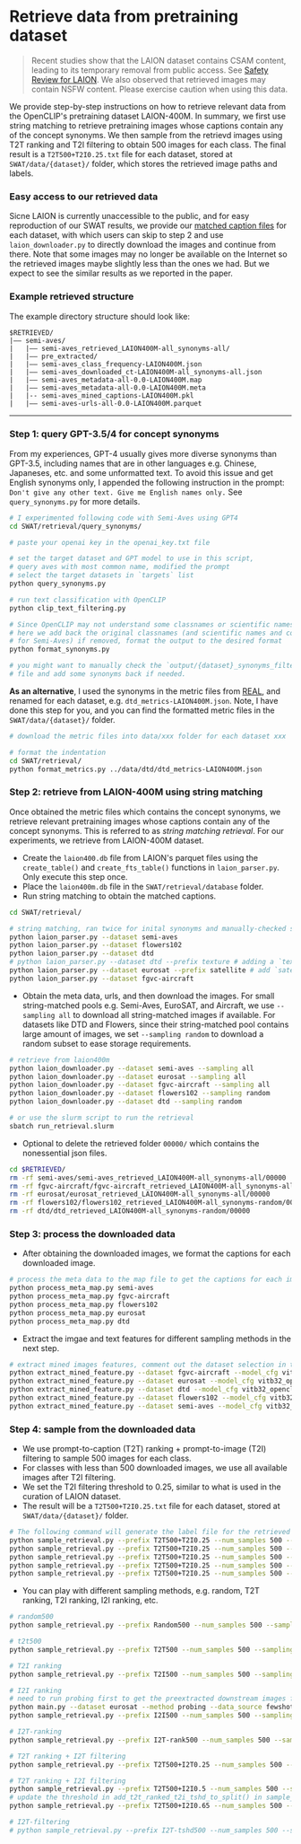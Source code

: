 # Retrieve data from pretraining dataset

> Recent studies show that the LAION dataset contains CSAM content, leading to its temporary removal from public access. See [Safety Review for LAION](https://laion.ai/notes/laion-maintenance/). We also observed that retrieved images may contain NSFW content. Please exercise caution when using this data.

We provide step-by-step instructions on how to retrieve relevant data from the OpenCLIP's pretraining dataset LAION-400M. In summary, we first use string matching to retrieve pretraining images whose captions contain any of the concept synonyms. We then sample from the retrievd images using T2T ranking and T2I filtering to obtain 500 images for each class. The final result is a `T2T500+T2I0.25.txt` file for each dataset, stored at `SWAT/data/{dataset}/` folder, which stores the retrieved image paths and labels.

### Easy access to our retrieved data
Sicne LAION is currently unaccessible to the public, and for easy reproduction of our SWAT results, we provide our [matched caption files]() for each dataset, with which users can skip to step 2 and use `laion_downloader.py` to directly download the images and continue from there. Note that some images may no longer be available on the Internet so the retrieved images maybe slightly less than the ones we had. But we expect to see the similar results as we reported in the paper.



### Example retrieved structure
The example directory structure should look like:
```
$RETRIEVED/
|–– semi-aves/
|   |–– semi-aves_retrieved_LAION400M-all_synonyms-all/
|   |–– pre_extracted/
|   |–– semi-aves_class_frequency-LAION400M.json
|   |–– semi-aves_downloaded_ct-LAION400M-all_synonyms-all.json
|   |–– semi-aves_metadata-all-0.0-LAION400M.map
|   |–– semi-aves_metadata-all-0.0-LAION400M.meta
|   |-- semi-aves_mined_captions-LAION400M.pkl
|   |–– semi-aves-urls-all-0.0-LAION400M.parquet
```

---
### Step 1: query GPT-3.5/4 for concept synonyms
From my experiences, GPT-4 usually gives more diverse synonyms than GPT-3.5, 
including names that are in other languages e.g. Chinese, Japaneses, etc. 
and some unformatted text. To avoid this issue and get English synonyms only, 
I appended the following instruction in the prompt:
`Don't give any other text. Give me English names only.` 
See `query_synonyms.py` for more details.

```bash 
# I experimented following code with Semi-Aves using GPT4
cd SWAT/retrieval/query_synonyms/

# paste your openai key in the openai_key.txt file

# set the target dataset and GPT model to use in this script, 
# query aves with most common name, modified the prompt
# select the target datasets in `targets` list
python query_synonyms.py

# run text classification with OpenCLIP
python clip_text_filtering.py

# Since OpenCLIP may not understand some classnames or scientific names very well, 
# here we add back the original classnames (and scientific names and common names 
# for Semi-Aves) if removed, format the output to the desired format
python format_synonyms.py

# you might want to manually check the `output/{dataset}_synonyms_filtered_final.json` 
# file and add some synonyms back if needed.

```

**As an alternative**, I used the synonyms in the metric files from [REAL](https://github.com/shubhamprshr27/NeglectedTailsVLM/tree/main/analysis/laion), and renamed for each dataset, e.g. `dtd_metrics-LAION400M.json`. Note, I have done this step for you, and you can find the formatted metric files in the `SWAT/data/{dataset}/` folder.

```bash
# download the metric files into data/xxx folder for each dataset xxx

# format the indentation
cd SWAT/retrieval/
python format_metrics.py ../data/dtd/dtd_metrics-LAION400M.json 
```


### Step 2: retrieve from LAION-400M using string matching

Once obtained the metric files which contains the concept synonyms, we retrieve relevant pretraining images whose captions contain any of the concept synonyms. This is referred to as *string matching retrieval*. For our experiments, we retrieve from LAION-400M dataset.

- Create the `laion400.db` file from LAION's parquet files using the `create_table()` and `create_fts_table()` functions in `laion_parser.py`. Only execute this step once.
- Place the `laion400m.db` file in the `SWAT/retrieval/database` folder.
- Run string matching to obtain the matched captions.

```bash
cd SWAT/retrieval/

# string matching, ran twice for inital synonyms and manually-checked synonym list
python laion_parser.py --dataset semi-aves 
python laion_parser.py --dataset flowers102 
python laion_parser.py --dataset dtd
# python laion_parser.py --dataset dtd --prefix texture # adding a `texture`` prefix for retriveal gives no better performance
python laion_parser.py --dataset eurosat --prefix satellite # add `satellite` prefix to only match captions containing "satellite" and "classname", this is essential to retrieve the satellite images
python laion_parser.py --dataset fgvc-aircraft 
```

- Obtain the meta data, urls, and then download the images. For small string-matched pools e.g. Semi-Aves, EuroSAT, and Aircraft, we use `--sampling all` to download all string-matched images if available. For datasets like DTD and Flowers, since their string-matched pool contains large amount of images, we set `--sampling random` to download a random subset to ease storage requirements.

```bash
# retrieve from laion400m 
python laion_downloader.py --dataset semi-aves --sampling all 
python laion_downloader.py --dataset eurosat --sampling all
python laion_downloader.py --dataset fgvc-aircraft --sampling all
python laion_downloader.py --dataset flowers102 --sampling random
python laion_downloader.py --dataset dtd --sampling random

# or use the slurm script to run the retrieval
sbatch run_retrieval.slurm
```

- Optional to delete the retrieved folder `00000/` which contains the nonessential json files.
```bash
cd $RETRIEVED/
rm -rf semi-aves/semi-aves_retrieved_LAION400M-all_synonyms-all/00000
rm -rf fgvc-aircraft/fgvc-aircraft_retrieved_LAION400M-all_synonyms-all/00000
rm -rf eurosat/eurosat_retrieved_LAION400M-all_synonyms-all/00000
rm -rf flowers102/flowers102_retrieved_LAION400M-all_synonyms-random/00000
rm -rf dtd/dtd_retrieved_LAION400M-all_synonyms-random/00000
```

### Step 3: process the downloaded data
- After obtaining the downloaded images, we format the captions for each downloaded image.

```bash
# process the meta data to the map file to get the captions for each image, 
python process_meta_map.py semi-aves
python process_meta_map.py fgvc-aircraft
python process_meta_map.py flowers102
python process_meta_map.py eurosat
python process_meta_map.py dtd
```
- Extract the imgae and text features for different sampling methods in the next step.
```bash
# extract mined images features, comment out the dataset selection in the script
python extract_mined_feature.py --dataset fgvc-aircraft --model_cfg vitb32_openclip_laion400m
python extract_mined_feature.py --dataset eurosat --model_cfg vitb32_openclip_laion400m
python extract_mined_feature.py --dataset dtd --model_cfg vitb32_openclip_laion400m
python extract_mined_feature.py --dataset flowers102 --model_cfg vitb32_openclip_laion400m
python extract_mined_feature.py --dataset semi-aves --model_cfg vitb32_openclip_laion400m
```

### Step 4: sample from the downloaded data 
- We use prompt-to-caption (T2T) ranking + prompt-to-image (T2I) filtering to sample 500 images for each class. 
- For classes with less than 500 downloaded images, we use all available images after T2I filtering.
- We set the T2I filtering threshold to 0.25, similar to what is used in the curation of LAION dataset.
- The result will be a `T2T500+T2I0.25.txt` file for each dataset, stored at `SWAT/data/{dataset}/` folder.

```bash
# The following command will generate the label file for the retrieved data, e.g. `T2T500+T2I0.25.txt`
python sample_retrieval.py --prefix T2T500+T2I0.25 --num_samples 500 --sampling_method t2t-rank-t2i-tshd --dataset semi-aves 
python sample_retrieval.py --prefix T2T500+T2I0.25 --num_samples 500 --sampling_method t2t-rank-t2i-tshd --dataset fgvc-aircraft 
python sample_retrieval.py --prefix T2T500+T2I0.25 --num_samples 500 --sampling_method t2t-rank-t2i-tshd --dataset eurosat 
python sample_retrieval.py --prefix T2T500+T2I0.25 --num_samples 500 --sampling_method t2t-rank-t2i-tshd --dataset dtd 
python sample_retrieval.py --prefix T2T500+T2I0.25 --num_samples 500 --sampling_method t2t-rank-t2i-tshd --dataset flowers102 
```

- You can play with different sampling methods, e.g. random, T2T ranking, T2I ranking, I2I ranking, etc.
```bash
# random500
python sample_retrieval.py --prefix Random500 --num_samples 500 --sampling_method random --dataset semi-aves

# t2t500
python sample_retrieval.py --prefix T2T500 --num_samples 500 --sampling_method t2t-rank --dataset semi-aves

# T2I ranking
python sample_retrieval.py --prefix T2I500 --num_samples 500 --sampling_method t2i-rank --dataset semi-aves

# I2I ranking
# need to run probing first to get the preextracted downstream images features
python main.py --dataset eurosat --method probing --data_source fewshot --cls_init REAL-Prompt --shots 16 --seed 1 --epochs 10 --pre_extracted True --recal_fea  --cls_init REAL-Prompt --skip_stage3 --folder output_probing
python sample_retrieval.py --prefix I2I500 --num_samples 500 --sampling_method i2i-rank --dataset fgvc-aircraft

# I2T-ranking
python sample_retrieval.py --prefix I2T-rank500 --num_samples 500 --sampling_method I2T-rank --dataset semi-aves

# T2T ranking + I2T filtering
python sample_retrieval.py --prefix T2T500+I2T0.25 --num_samples 500 --sampling_method T2T-rank-I2T-tshd --dataset semi-aves

# T2T ranking + I2I filtering
python sample_retrieval.py --prefix T2T500+I2I0.5 --num_samples 500 --sampling_method T2T-rank-I2I-tshd --dataset semi-aves
# update the threshold in add_t2t_ranked_t2i_tshd_to_split() in sample_retrieval.py
python sample_retrieval.py --prefix T2T500+I2I0.65 --num_samples 500 --sampling_method T2T-rank-I2I-tshd --dataset eurosat

# I2T-filtering
# python sample_retrieval.py --prefix I2T-tshd500 --num_samples 500 --sampling_method I2T-tshd --dataset semi-aves
```

